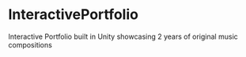 # InteractivePortfolio
Interactive Portfolio built in Unity showcasing 2 years of original music compositions
